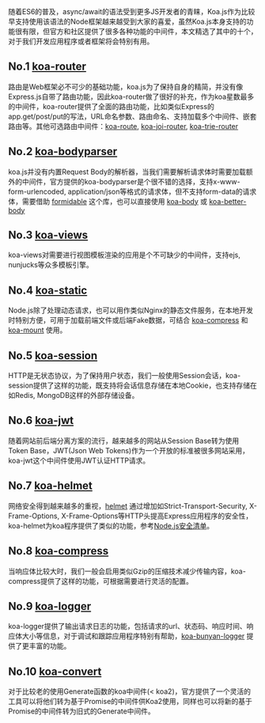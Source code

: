 随着ES6的普及，async/await的语法受到更多JS开发者的青睐，Koa.js作为比较早支持使用该语法的Node框架越来越受到大家的喜爱，虽然Koa.js本身支持的功能很有限，但官方和社区提供了很多各种功能的中间件，本文精选了其中的十个，对于我们开发应用程序或者框架将会特别有用。

## No.1 [koa-router](https://github.com/koajs/router)

路由是Web框架必不可少的基础功能，koa.js为了保持自身的精简，并没有像Express.js自带了路由功能，因此koa-router做了很好的补充，作为koa星数最多的中间件，koa-router提供了全面的路由功能，比如类似Express的app.get/post/put的写法，URL命名参数、路由命名、支持加载多个中间件、嵌套路由等。其他可选路由中间件：[koa-route](https://github.com/koajs/route), [koa-joi-router](https://github.com/koajs/joi-router), [koa-trie-router](https://github.com/koajs/trie-router)

## No.2 [koa-bodyparser](https://github.com/koajs/bodyparser)

koa.js并没有内置Request Body的解析器，当我们需要解析请求体时需要加载额外的中间件，官方提供的koa-bodyparser是个很不错的选择，支持x-www-form-urlencoded, application/json等格式的请求体，但不支持form-data的请求体，需要借助 [formidable](https://github.com/felixge/node-formidable) 这个库，也可以直接使用 [koa-body](https://github.com/dlau/koa-body) 或 [koa-better-body](https://github.com/tunnckoCore/koa-better-body)

## No.3 [koa-views](https://github.com/queckezz/koa-views)

koa-views对需要进行视图模板渲染的应用是个不可缺少的中间件，支持ejs, nunjucks等众多模板引擎。

## No.4 [koa-static](https://github.com/koajs/static)

Node.js除了处理动态请求，也可以用作类似Nginx的静态文件服务，在本地开发时特别方便，可用于加载前端文件或后端Fake数据，可结合 [koa-compress](https://github.com/koajs/compress) 和 [koa-mount](https://github.com/koajs/mount) 使用。

## No.5 [koa-session](https://github.com/koajs/session)

HTTP是无状态协议，为了保持用户状态，我们一般使用Session会话，koa-session提供了这样的功能，既支持将会话信息存储在本地Cookie，也支持存储在如Redis, MongoDB这样的外部存储设备。

## No.6 [koa-jwt](https://github.com/koajs/jwt)

随着网站前后端分离方案的流行，越来越多的网站从Session Base转为使用Token Base，JWT(Json Web Tokens)作为一个开放的标准被很多网站采用，koa-jwt这个中间件使用JWT认证HTTP请求。

## No.7 [koa-helmet](https://github.com/venables/koa-helmet)

网络安全得到越来越多的重视，[helmet](https://github.com/helmetjs/helmet) 通过增加如Strict-Transport-Security, X-Frame-Options, X-Frame-Options等HTTP头提高Express应用程序的安全性，koa-helmet为koa程序提供了类似的功能，参考[Node.js安全清单](https://segmentfault.com/a/1190000003860400)。

## No.8 [koa-compress](https://github.com/koajs/compress)

当响应体比较大时，我们一般会启用类似Gzip的压缩技术减少传输内容，koa-compress提供了这样的功能，可根据需要进行灵活的配置。

## No.9 [koa-logger](https://github.com/koajs/logger)

koa-logger提供了输出请求日志的功能，包括请求的url、状态码、响应时间、响应体大小等信息，对于调试和跟踪应用程序特别有帮助，[koa-bunyan-logger](https://github.com/koajs/bunyan-logger) 提供了更丰富的功能。

## No.10 [koa-convert](https://github.com/koajs/convert)

对于比较老的使用Generate函数的koa中间件(< koa2)，官方提供了一个灵活的工具可以将他们转为基于Promise的中间件供Koa2使用，同样也可以将新的基于Promise的中间件转为旧式的Generate中间件。